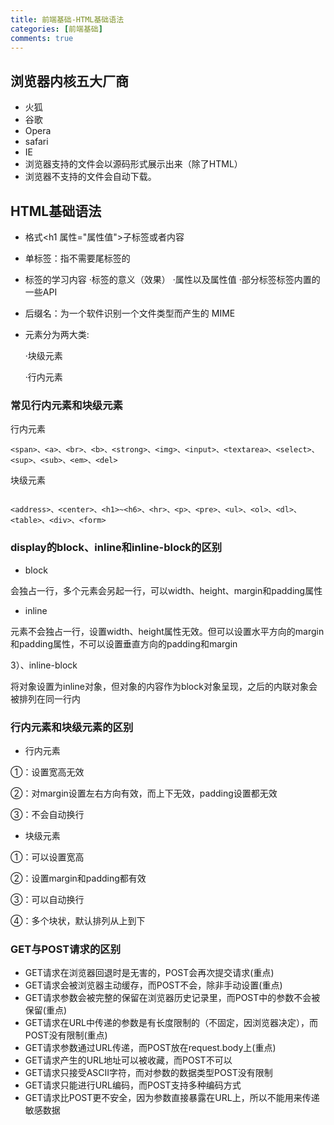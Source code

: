 ```yaml
---
title: 前端基础-HTML基础语法
categories: [前端基础]
comments: true
---
```


## 浏览器内核五大厂商

- 火狐
- 谷歌
- Opera
- safari
- IE
- 浏览器支持的文件会以源码形式展示出来（除了HTML）
- 浏览器不支持的文件会自动下载。

## HTML基础语法

 - 格式<h1 属性="属性值">子标签或者内容</h1>
 - 单标签<meta/>：指不需要尾标签的 
 - 标签的学习内容 
    ·标签的意义（效果）
    ·属性以及属性值
    ·部分标签标签内置的一些API
 - 后缀名：为一个软件识别一个文件类型而产生的 MIME
 - 元素分为两大类:

   ·块级元素

   ·行内元素

### 常见行内元素和块级元素

行内元素

```
<span>、<a>、<br>、<b>、<strong>、<img>、<input>、<textarea>、<select>、<sup>、<sub>、<em>、<del>
```

块级元素
```

<address>、<center>、<h1>~<h6>、<hr>、<p>、<pre>、<ul>、<ol>、<dl>、<table>、<div>、<form>
```

### display的block、inline和inline-block的区别

- block

会独占一行，多个元素会另起一行，可以width、height、margin和padding属性

- inline

元素不会独占一行，设置width、height属性无效。但可以设置水平方向的margin和padding属性，不可以设置垂直方向的padding和margin

3）、inline-block

将对象设置为inline对象，但对象的内容作为block对象呈现，之后的内联对象会被排列在同一行内

### 行内元素和块级元素的区别

 - 行内元素

①：设置宽高无效

②：对margin设置左右方向有效，而上下无效，padding设置都无效

③：不会自动换行

- 块级元素

①：可以设置宽高

②：设置margin和padding都有效

③：可以自动换行

④：多个块状，默认排列从上到下

### GET与POST请求的区别
- GET请求在浏览器回退时是⽆害的，POST会再次提交请求(重点)
- GET请求会被浏览器主动缓存，⽽POST不会，除⾮⼿动设置(重点)
- GET请求参数会被完整的保留在浏览器历史记录⾥，⽽POST中的参数不会被保留(重点)
- GET请求在URL中传递的参数是有⻓度限制的（不固定，因浏览器决定），⽽POST没有限制(重点)
- GET请求参数通过URL传递，⽽POST放在request.body上(重点)
- GET请求产⽣的URL地址可以被收藏，⽽POST不可以
- GET请求只接受ASCII字符，⽽对参数的数据类型POST没有限制
- GET请求只能进⾏URL编码，⽽POST⽀持多种编码⽅式
- GET请求⽐POST更不安全，因为参数直接暴露在URL上，所以不能⽤来传递敏感数据